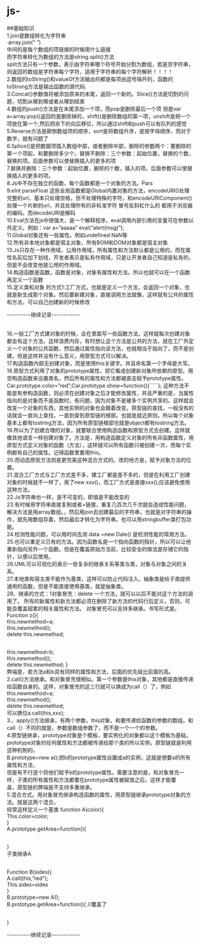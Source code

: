 # js-
##基础知识
<br>1.join是数组转化为字符串   
·array.join(“  ”)
  <br>中间的是每个数组的项链接的时候用什么链接
 <br> 而字符串转化为数组的方法是string.split()方法                                      <br>split方法只有一个参数，表示由字符串哪个符号开始分割为数组，若是空字符串，则返回的数组是字符串每个字符，适用于字符串的每个字符解析！！！！
<br>2.数组的toString()和valueOf方法输出的都是每项由逗号隔开的，函数的toStrong方法是输出函数的源代码.
<br>3.Concat()参数值将被添加原来的末尾，返回一个新的。Slice()方法是切割的问题，切割从哪到哪或者从哪到结束
<br>4.数组的push()方法是在末尾添加一个项，而pop是删除最后一个项  但是var a=array.pop()返回的是删除掉的，shift()是删除数组的第一项，unshift是把一个项放在第一个,然后把余下的向后移位，所以通过shift和push可以有队列的感觉
<br>5.Reverse方法是颠倒数组项的顺序，sort是将数组升序，是按字母顺序，而对于数字，就有问题了
<br>6.Splice()是把数据项插入数组中部，或者删除中部，删除的参数两个：要删除的第一个项起，和要删除多少个，替换不删除：三个参数：起始位置，替换的个数，替换的项。后面参数可以使替换插入的更多的项
<br>7.替换并删除：三个参数：起始位置，删除的个数，插入的项。后面参数可以使替换插入的更多的项。
<br>8.Js中不存在独立的函数，每个函数都是一个对象的方法。Pars
<br>9.eInt   parseFloat 这些全局函数都是Global内置对象的方法，encodeURI()处理完整的url，基本只处理空格，但不处理特殊的字符，和encodeURIComponent()处理一个片断的url，并且处理所有的非标准字符 冒号反斜杠什么的   都用于浏览器的编码。而decodeURI是解码
<br>10.Eval方法在js中很强大，是一个解释程序，eval调用内部引用的变量可在参数以外定义。例如：var a=”aaaaa”  eval(“alert(msg)”);
<br>11.Global对象还有一些属性。例如undefined   NaN等
<br>12.所有非本地对象都是宿主对象，所有BOM和DOM对象都是宿主对象
<br>13.Js只存在一种作用域，公用作用域，所有属性和方法默认都是公用的，而在属性名前后加下划线，开发者表示是私有作用域，只是让开发者自己知道是私有的，但是不会改变他是公用的作用域。
<br>14.构造函数是函数，函数是对象，对象有属性和方法。所以也就可以在一个函数再定义一个函数
<br>15.定义类和对象 的方式1:工厂方式，也就是定义一个方法，会返回一个对象，也就是新生成那个对象。然后要新建对象，直接调用方法就像，这样就有公共的属性和方法，可以自己创建新的时候修改

----------继续记录------------


<br>16.一般工厂方式建对象的时候，会在里面写一些函数方法，这样就每次创建对象都会有这个方法，这样浪费内存，有时想让这个方法是公共的方法，就在工厂外定义一个对象的公共函数，然后通过属性指向该方法，也就相当于指向了，而不是创建。但是这样并没有什么意义，用原型方式可以解决。
<br>17.构造函数内部无创建对象，而是使用this关键字。并且命名第一个字母是大写。
<br>18.原型方式利用了对象的prototype属性，把它看成创建新对象所依赖的原型。用空构造函数来设置类名，然后所有的属性和方法都被直击赋予prototype属性。Car.prototype.color=”red”;Car.prototype.show=function(){`````};   这种方法不能是有参构造函数，则必须在创建对象之后才能修改属性，并且严重的是，当属性指向的是对象而不是函数时，有问题，因为对象不是被多个实例共享的。这样就会改变一个对象的东西，其他实例的对象也会跟着改变。原型链的查找，一般没有的话就会一直向上查找，一直到查到原型链的根部。也就是就近原则。所以每个对象基本上都有tostring方法，因为所有原型链根部也就是object都有tostring方法。
<br>19.所以为了创建合理的对象，就要联合使用构造函数和原型方式去创建。这样就像其他语言一样创建对象了。方法是，用构造函数定义对象的所有非函数属性，用原型方式定义对象的函数（方法），这样就可以所有函数只被创建一次，而每个实例都有自己的属性。记得函数里要用this。
<br>20.而动态原型方法则是更完美这种混合方式的。改的地方是，赋予对象方法的位置。
<br>21.混合工厂方式与工厂方式差不多，建工厂都是差不多的，但是在利用工厂创建对象的时候就不一样了，用了new xxx()，而工厂方式是直接xxx();应该避免使用这种方法。
<br>22.Js字符串也一样，是不可变的，即值是不能改变的
<br>23.有时候用字符串直接复制或者+链接，重复几百次几千次就会造成性能问题，解决方法是用array数组。，然后用join去创建最后的字符串，也就是对字符串的操作，就先用数组存着，然后最后才转化为字符串。也可以用stringbuffer类打包功能。
<br>24.检测性能问题，可以用时间去测 data =new Date()  是检测性能的常用方法。
<br>25.也可以重定义已有的方法。因为函数名是一个指向函数的指针，所以可以让他重新指向另外一个函数。但是在覆盖原始方法前，比较安全的做法是存储它的指针，以便以后使用。
<br>26.UML可以可视化的表示一些复杂的继承关系等类与类，对象与对象之间的关系。
<br>27.本地类和宿主类不能作为基类，这样可以防止代码注入。抽象类是给子类提供通用的函数，但是不能直接使用基类，就是抽象类。
<br>28、继承的方式：1对象冒充：delete  一个方法，就可以以后不能对这个方法的调用了。
所有的新属性和新方法都必须在删除了新方法的代码行后定义，否则，可能会覆盖超累的相关属性和方法。
对象冒充可以支持多继承。书写形式是。
<br>Function z(){
  <br>this.newmethod=a;
  <br>this.newmethod();
  <br>delete this.newmethod;

  <br>this.newmethod=b;
  <br>this.newmethod();
  <br>delete this.newmethod;
}
<br>弊端是，若方法a和b具有同样的属性和方法，后面的优先级比前面的高。
<br>2.call()方法继承。和对象冒充很相似。第一个参数是this对象，其他都是直接传递给函数自身的。这样，对象冒充的这三行就可以换成为call（）了，例如
<br>this.newmethod=a;
  <br>this.newmethod();
  <br>delete this.newmethod;
<br>可以换位a.call(this,xxx);
<br>3.、apply()方法继承，有两个参数，this对象，和要传递给函数的参数的数组。和call（）不同的就是，参数是数组参数了，而不是一个一个的参数。
<br>4.原型链继承，prototype对象是个模板，要实例化的对象都以这个模板为基础， <br>prototype对象的任何属性和方法都被传递给那个类的所以实例，原型链就是利用这种机制的。
<br>B.prototype=new a();把b的prototype属性设置成a的实例，这就是想要a的所有属性和方法， <br>但是有不行逐个将他们赋予b的prototype属性。需要注意的是，和对象冒充一样，子类的所有属性和方法都要在prototype属性被赋值之后，这样才能覆<br>盖，原型链的弊端是不支持多重继承。
<br>5.混合方式。用对象冒充继承构造函数的属性，用原型链继承prototype对象的方法。就是这两个混合。
<br>经常这样定义一个基类 function A(color){
                         <br> This.color=color;
<br>}
<br>A.prototype.getArea=function(){
    
<br>}
<br>子类继承A

<br>Function B(sides){
  <br>A.call(this,”red”);
 <br>This.sides=sides
<br>}
<br>B.prototype=new A();
<br>B.prototype.getArea=function(){  //覆盖了

<br>}

----------继续记录------------


